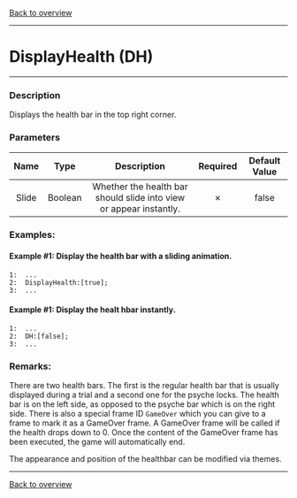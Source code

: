 [Back to overview](index.md)

---
# DisplayHealth (DH)
---
### Description
Displays the health bar in the top right corner.

### Parameters

|Name|Type|Description|Required|Default Value|
|:---:|:---:|:---:|:---:|:---:|
|Slide|Boolean|Whether the health bar should slide into view or appear instantly.|✗|false|

### Examples:
#### Example #1: Display the health bar with a sliding animation.
```
1:  ...
2:  DisplayHealth:[true];
3:  ...
```

#### Example #1: Display the healt hbar instantly.
```
1:  ...
2:  DH:[false];
3:  ...
```

### Remarks:
There are two health bars. The first is the regular health bar that is usually displayed during a trial and a second one for the psyche locks. The health bar is on the left side, as opposed to the psyche bar which is on the right side. There is also a special frame ID `GameOver` which you can give to a frame to mark it as a GameOver frame. A GameOver frame will be called if the health drops down to 0. Once the content of the GameOver frame has been executed, the game will automatically end.

The appearance and position of the healthbar can be modified via themes.

---
[Back to overview](index.md)